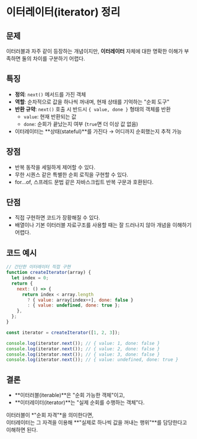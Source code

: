 # 이터레이터(iterator) 정리

## 문제

이터러블과 자주 같이 등장하는 개념이지만, **이터레이터** 자체에 대한 명확한 이해가 부족하면 둘의 차이를 구분하기 어렵다.

## 특징

- **정의**: `next()` 메서드를 가진 객체
- **역할**: 순차적으로 값을 하나씩 꺼내며, 현재 상태를 기억하는 "순회 도구"
- **반환 규약**: `next()` 호출 시 반드시 `{ value, done }` 형태의 객체를 반환
  - `value`: 현재 반환되는 값
  - `done`: 순회가 끝났는지 여부 (`true`면 더 이상 값 없음)
- 이터레이터는 **상태(stateful)**를 가진다 → 어디까지 순회했는지 추적 가능

## 장점

- 반복 동작을 세밀하게 제어할 수 있다.
- 무한 시퀀스 같은 특별한 순회 로직을 구현할 수 있다.
- for...of, 스프레드 문법 같은 자바스크립트 반복 구문과 호환된다.

## 단점

- 직접 구현하면 코드가 장황해질 수 있다.
- 배열이나 기본 이터러블 자료구조를 사용할 때는 잘 드러나지 않아 개념을 이해하기 어렵다.

## 코드 예시

```js
// 간단한 이터레이터 직접 구현
function createIterator(array) {
  let index = 0;
  return {
    next: () => {
      return index < array.length
        ? { value: array[index++], done: false }
        : { value: undefined, done: true };
    },
  };
}

const iterator = createIterator([1, 2, 3]);

console.log(iterator.next()); // { value: 1, done: false }
console.log(iterator.next()); // { value: 2, done: false }
console.log(iterator.next()); // { value: 3, done: false }
console.log(iterator.next()); // { value: undefined, done: true }
```

## 결론

- **이터러블(iterable)**은 "순회 가능한 객체"이고,
- **이터레이터(iterator)**는 "실제 순회를 수행하는 객체"다.

이터러블이 *"순회 자격"*을 의미한다면,  
이터레이터는 그 자격을 이용해 **"실제로 하나씩 값을 꺼내는 행위"**를 담당한다고 이해하면 된다.
